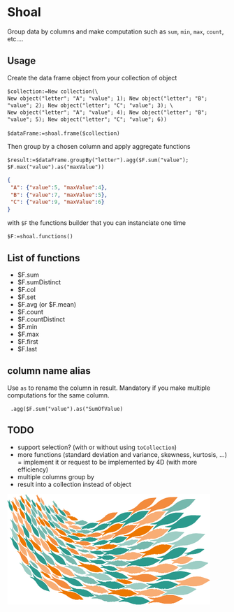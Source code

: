 # Shoal

Group data by columns and make computation such as `sum`, `min`, `max`, `count`, etc....

## Usage

Create the data frame object from your collection of object

```4d
$collection:=New collection(\
New object("letter"; "A"; "value"; 1); New object("letter"; "B"; "value"; 2); New object("letter"; "C"; "value"; 3); \
New object("letter"; "A"; "value"; 4); New object("letter"; "B"; "value"; 5); New object("letter"; "C"; "value"; 6))

$dataFrame:=shoal.frame($collection)
```

Then group by a chosen column and apply aggregate functions

```4d
$result:=$dataFrame.groupBy("letter").agg($F.sum("value"); $F.max("value").as("maxValue"))
```

```json
{
 "A": {"value":5, "maxValue":4},
 "B": {"value":7, "maxValue":5},
 "C": {"value":9, "maxValue":6}
}
```

with `$F` the functions builder that you can instanciate one time

```4d
$F:=shoal.functions()
```

## List of functions

- $F.sum
- $F.sumDistinct
- $F.col
- $F.set
- $F.avg (or $F.mean)  
- $F.count
- $F.countDistinct
- $F.min
- $F.max
- $F.first
- $F.last

## column name alias

Use `as` to rename the column in result. Mandatory if you make multiple computations for the same column.

```4d
 .agg($F.sum("value").as("SumOfValue)
```

## TODO

- support selection? (with or without using `toCollection`)
- more functions (standard deviation and variance, skewness, kurtosis, ...) = implement it or request to be implemented by 4D (with more efficiency)
- multiple columns group by
- result into a collection instead of object

![logo](logo.png)
